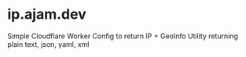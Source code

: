 # ip.ajam.dev
Simple Cloudflare Worker Config to return IP + GeoInfo Utility returning plain text, json, yaml, xml
